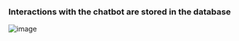 ### Interactions with the chatbot are stored in the database 
![image](https://github.com/RitulMohan/BITES_Chatbot/assets/79750424/fdbb2eda-46a4-4632-bfe3-4710899956f6)
